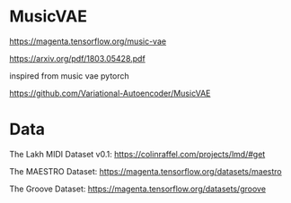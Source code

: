 # MusicVAE

https://magenta.tensorflow.org/music-vae

https://arxiv.org/pdf/1803.05428.pdf

inspired from music vae pytorch

https://github.com/Variational-Autoencoder/MusicVAE

# Data

The Lakh MIDI Dataset v0.1: https://colinraffel.com/projects/lmd/#get

The MAESTRO Dataset: https://magenta.tensorflow.org/datasets/maestro

The Groove Dataset: https://magenta.tensorflow.org/datasets/groove
